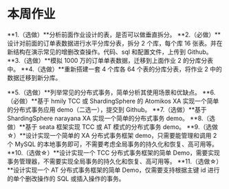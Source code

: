 # 本周作业

**1.（选做）**分析前面作业设计的表，是否可以做垂直拆分。
**2.（必做）**设计对前面的订单表数据进行水平分库分表，拆分 2 个库，每个库 16 张表。并在新结构在演示常见的增删改查操作。代码、sql 和配置文件，上传到 Github。
**3.（选做）**模拟 1000 万的订单单表数据，迁移到上面作业 2 的分库分表中。
**4.（选做）**重新搭建一套 4 个库各 64 个表的分库分表，将作业 2 中的数据迁移到新分库。

**5.（选做）**列举常见的分布式事务，简单分析其使用场景和优缺点。
**6.（必做）**基于 hmily TCC 或 ShardingSphere 的 Atomikos XA 实现一个简单的分布式事务应用 demo（二选一），提交到 Github。
**7.（选做）**基于 ShardingSphere narayana XA 实现一个简单的分布式事务 demo。
**8.（选做）**基于 seata 框架实现 TCC 或 AT 模式的分布式事务 demo。
**9.（选做☆）**设计实现一个简单的 XA 分布式事务框架 demo，只需要能管理和调用 2 个 MySQL 的本地事务即可，不需要考虑全局事务的持久化和恢复、高可用等。
**10.（选做☆）**设计实现一个 TCC 分布式事务框架的简单 Demo，需要实现事务管理器，不需要实现全局事务的持久化和恢复、高可用等。
**11.（选做☆）**设计实现一个 AT 分布式事务框架的简单 Demo，仅需要支持根据主键 id 进行的单个删改操作的 SQL 或插入操作的事务。

